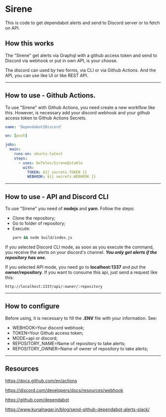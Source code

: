 # Sirene
This is code to get dependabot alerts and send to Discord server or to fetch on API.

## How this works

The "Sirene" get alerts via Graphql with a github access token and send to Discord via webhook or put in own API, is your choose.  


The discord can used by two forms, via CLI or via Github Actions. And the API, you can use like UI or like REST API.

-------------------------------
## How to use - Github Actions.

To use "Sirene" with Github Actions, you need create a new workflow like this. However, is necessary add your discord webhook and your github access token to Github Actions Secrets.

```yaml
name: 'Dependabot2Discord'

on: [push]

jobs:
  main:
    runs-on: ubuntu-latest
    steps:
      - uses: 0xTeles/Sirene@stable
        with:
          TOKEN: ${{ secrets.TOKEN }}
          WEBHOOK: ${{ secrets.WEBHOOK }}

```
-------------------------------
## How to use - API and Discord CLI

To use "Sirene" you need of **nodejs** and **yarn**. Follow the steps:

* Clone the repository;
* Go to folder of repository;
* Execute:
  ```bash 
  yarn && node build/index.js
   ```

If you selected Discord CLI mode, as soon as you execute the command, you receive the alerts on your discord's channel. ***You only get alerts if the repository has one.***

If you selected API mode, you need go to **localhost:1337** and put the **owner/repository**. If you want to consume this api, just send a request like this:
```http
http://localhost:1337/api/:owner/:repository
```
-------------------------------


## How to configure

Before using, it is necessary to fill the **.ENV** file with your information. See:
* WEBHOOK=Your discord webhook;
* TOKEN=Your Github access token;
* MODE=api or discord;
* REPOSITORY_NAME=Name of repository to take alerts;
* REPOSITORY_OWNER=Name of owner of repository to take alerts;
-------------------------------
## Resources

https://docs.github.com/en/actions

https://discord.com/developers/docs/resources/webhook

https://github.com/dependabot

https://www.kunalnagar.in/blog/send-github-dependabot-alerts-slack/
